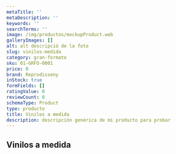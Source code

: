 ```yaml
---
metaTitle: ''
metaDescription: ''
keywords: ''
searchTerms: ''
image: /img/productos/mockupProduct.web
galleryImages: []
alt: alt descripció de la foto
slug: vinilos-medida
category: gran-formato
sku: 01-GRFO-0001
price: 0
brand: Reprodisseny
inStock: true
formFields: []
ratingValue: 0
reviewCount: 0
schemaType: Product
type: producto
title: Vinilos a medida
description: descripción genérica de mi producto para probar
---
```

## Vinilos a medida
